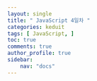 ```yaml
---
layout: single
title: " JavaScript 4일차 "
categories: keduit
tags: [ JavaScript, ]
toc: true 
comments: true
author_profile: true
sidebar:
    nav: "docs"
---
```




